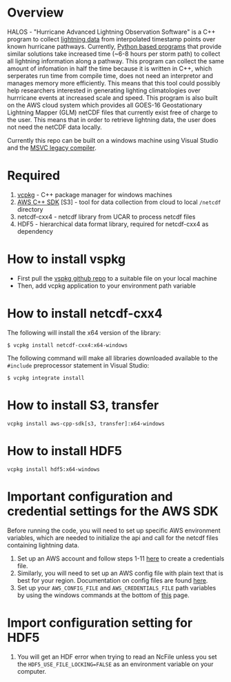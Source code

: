 # Overview
HALOS - "Hurricane Advanced Lightning Observation Software" is a C++ program to collect [lightning data](https://github.com/Corey4005/HALIOS/blob/master/textfile/textfile.txt) from interpolated timestamp points over known hurricane pathways. Currently, [Python based programs](https://github.com/Corey4005/Count-Hurricane-Lightining-Flashes) that provide similar solutions take increased time (~6-8 hours per storm path) to collect all lightning information along a pathway. This program can collect the same amount of infomation in half the time because it is written in C++, which serperates run time from compile time, does not need an interpretor and manages memory more efficiently. This means that this tool could possibly help researchers interested in generating lighting climatologies over hurrricane events at increased scale and speed. This program is also built on the AWS cloud system which provides all GOES-16 Geostationary Lightning Mapper (GLM) netCDF files that currently exist free of charge to the user. This means that in order to retrieve lightning data, the user does not need the netCDF data locally. 

Currently this repo can be built on a windows machine using Visual Studio and the [MSVC legacy compiler](https://learn.microsoft.com/en-us/cpp/build/reference/compiling-a-c-cpp-program?view=msvc-170). 

# Required
1. [vcpkg](https://vcpkg.io/en/index.html) - C++ package manager for windows machines
2. [AWS C++ SDK](https://github.com/aws/aws-sdk-cpp/tree/main/aws-cpp-sdk-s3) [S3] - tool for data collection from cloud to local ```/netcdf``` directory
3. netcdf-cxx4 - netcdf library from UCAR to process netcdf files
4. HDF5 - hierarchical data format library, required for netcdf-cxx4 as dependency

# How to install vspkg
  - First pull the [vspkg github repo](https://github.com/microsoft/vcpkg) to a suitable file on your local machine
  - Then, add vcpkg application to your environment path variable 

# How to install netcdf-cxx4 
  The following will install the x64 version of the library: 
  
  ``` 
  $ vcpkg install netcdf-cxx4:x64-windows 
  
  ```
  The following command will make all libraries downloaded available to the ```#include``` preprocessor statement in Visual Studio:
  
  ``` 
  $ vcpkg integrate install 
  ``` 
  # How to install S3, transfer
  ```
  vcpkg install aws-cpp-sdk[s3, transfer]:x64-windows
  
  ```
  # How to install HDF5
  ```
  vcpkg install hdf5:x64-windows
  
  ```
  
  # Important configuration and credential settings for the AWS SDK 
  
  Before running the code, you will need to set up specific AWS environment variables, which are needed to initialize the api and call for the netcdf files containing lightning data. 
  1. Set up an AWS account and follow steps 1-11 [here](https://docs.aws.amazon.com/sdk-for-cpp/v1/developer-guide/credentials.html) to create a credentials file. 
  2. Similarly, you will need to set up an AWS config file with plain text that is best for your region. Documentation on config files are found [here](https://docs.aws.amazon.com/sdkref/latest/guide/file-format.html).
  3. Set up your `AWS_CONFIG_FILE` and `AWS_CREDENTIALS_FILE` path variables by using the windows commands at the bottom of [this](https://docs.aws.amazon.com/sdkref/latest/guide/file-location.html) page. 
  
  # Import configuration setting for HDF5
  1. You will get an HDF error when trying to read an NcFile unless you set the `HDF5_USE_FILE_LOCKING=FALSE` as an environment variable on your computer.

